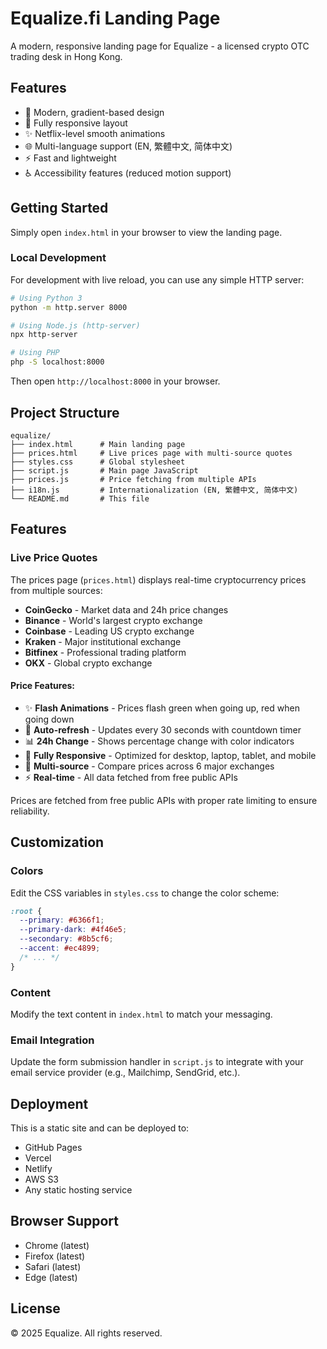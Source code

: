 # Equalize.fi Landing Page

A modern, responsive landing page for Equalize - a licensed crypto OTC trading desk in Hong Kong.

## Features

- 🎨 Modern, gradient-based design
- 📱 Fully responsive layout
- ✨ Netflix-level smooth animations
- 🌐 Multi-language support (EN, 繁體中文, 简体中文)
- ⚡ Fast and lightweight
- ♿ Accessibility features (reduced motion support)

## Getting Started

Simply open `index.html` in your browser to view the landing page.

### Local Development

For development with live reload, you can use any simple HTTP server:

```bash
# Using Python 3
python -m http.server 8000

# Using Node.js (http-server)
npx http-server

# Using PHP
php -S localhost:8000
```

Then open `http://localhost:8000` in your browser.

## Project Structure

```
equalize/
├── index.html      # Main landing page
├── prices.html     # Live prices page with multi-source quotes
├── styles.css      # Global stylesheet
├── script.js       # Main page JavaScript
├── prices.js       # Price fetching from multiple APIs
├── i18n.js         # Internationalization (EN, 繁體中文, 简体中文)
└── README.md       # This file
```

## Features

### Live Price Quotes

The prices page (`prices.html`) displays real-time cryptocurrency prices from multiple sources:

- **CoinGecko** - Market data and 24h price changes
- **Binance** - World's largest crypto exchange
- **Coinbase** - Leading US crypto exchange
- **Kraken** - Major institutional exchange
- **Bitfinex** - Professional trading platform
- **OKX** - Global crypto exchange

#### Price Features:

- ✨ **Flash Animations** - Prices flash green when going up, red when going down
- 🔄 **Auto-refresh** - Updates every 30 seconds with countdown timer
- 📊 **24h Change** - Shows percentage change with color indicators
- 📱 **Fully Responsive** - Optimized for desktop, laptop, tablet, and mobile
- 🎯 **Multi-source** - Compare prices across 6 major exchanges
- ⚡ **Real-time** - All data fetched from free public APIs

Prices are fetched from free public APIs with proper rate limiting to ensure reliability.

## Customization

### Colors

Edit the CSS variables in `styles.css` to change the color scheme:

```css
:root {
  --primary: #6366f1;
  --primary-dark: #4f46e5;
  --secondary: #8b5cf6;
  --accent: #ec4899;
  /* ... */
}
```

### Content

Modify the text content in `index.html` to match your messaging.

### Email Integration

Update the form submission handler in `script.js` to integrate with your email service provider (e.g., Mailchimp, SendGrid, etc.).

## Deployment

This is a static site and can be deployed to:

- GitHub Pages
- Vercel
- Netlify
- AWS S3
- Any static hosting service

## Browser Support

- Chrome (latest)
- Firefox (latest)
- Safari (latest)
- Edge (latest)

## License

© 2025 Equalize. All rights reserved.
